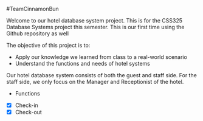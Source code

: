 #TeamCinnamonBun

Welcome to our hotel database system project. This is for the CSS325 Database Systems project this semester.
This is our first time using the Github repository as well

The objective of this project is to:
- Apply our knowledge we learned from class to a real-world scenario
- Understand the functions and needs of hotel systems


Our hotel database system consists of both the guest and staff side. For the staff side, we only focus on
the Manager and Receptionist of the hotel. 

- Functions
- [x] Check-in
- [x] Check-out 
